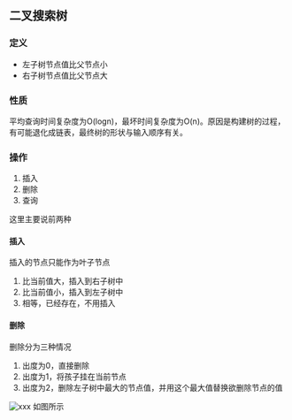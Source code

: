 ## 二叉搜索树

### 定义
- 左子树节点值比父节点小
- 右子树节点值比父节点大


### 性质
平均查询时间复杂度为O(logn)，最坏时间复杂度为O(n)。原因是构建树的过程，有可能退化成链表，最终树的形状与输入顺序有关。

### 操作
1. 插入
2. 删除
3. 查询

这里主要说前两种
#### 插入
插入的节点只能作为叶子节点
1. 比当前值大，插入到右子树中
2. 比当前值小，插入到左子树中
3. 相等，已经存在，不用插入

#### 删除
删除分为三种情况
1. 出度为0，直接删除
2. 出度为1，将孩子挂在当前节点
3. 出度为2，删除左子树中最大的节点值，并用这个最大值替换欲删除节点的值


![xxx](https://img-blog.csdnimg.cn/20210519092332562.JPG?x-oss-process=image/watermark,type_ZmFuZ3poZW5naGVpdGk,shadow_10,text_aHR0cHM6Ly9ibG9nLmNzZG4ubmV0L3FxXzMwMTI0MjQx,size_16,color_FFFFFF,t_70)
如图所示
